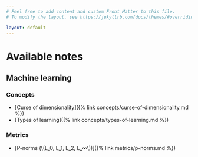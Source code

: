 ```yaml
---
# Feel free to add content and custom Front Matter to this file.
# To modify the layout, see https://jekyllrb.com/docs/themes/#overriding-theme-defaults

layout: default
---
```


# Available notes

## Machine learning

### Concepts

 - [Curse of dimensionality]({% link concepts/curse-of-dimensionality.md %})
 - [Types of learning]({% link concepts/types-of-learning.md %})

### Metrics

 - [P-norms (\\(L_0, L_1, L_2, L_∞\\))]({% link metrics/p-norms.md %})
